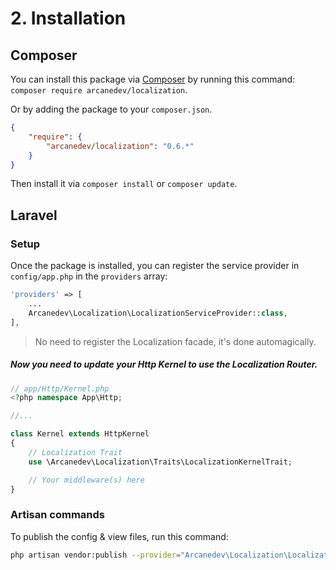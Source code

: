 # 2. Installation

## Composer

You can install this package via [Composer](http://getcomposer.org/) by running this command: `composer require arcanedev/localization`.

Or by adding the package to your `composer.json`.

```json
{
    "require": {
        "arcanedev/localization": "0.6.*"
    }
}
```

Then install it via `composer install` or `composer update`.

## Laravel

### Setup

Once the package is installed, you can register the service provider in `config/app.php` in the `providers` array:

```php
'providers' => [
    ...
    Arcanedev\Localization\LocalizationServiceProvider::class,
],
```

> No need to register the Localization facade, it's done automagically.

##### Now you need to update your Http Kernel to use the Localization Router.

```php
// app/Http/Kernel.php
<?php namespace App\Http;

//...

class Kernel extends HttpKernel
{
    // Localization Trait
    use \Arcanedev\Localization\Traits\LocalizationKernelTrait;

    // Your middleware(s) here
}
```

### Artisan commands

To publish the config &amp; view files, run this command:

```bash
php artisan vendor:publish --provider="Arcanedev\Localization\LocalizationServiceProvider"
```
